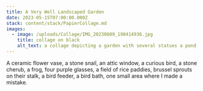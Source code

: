 ```yaml
---
title: A Very Well Landscaped Garden
date: 2023-05-15T07:00:00.000Z
stack: content/stack/PapierCollage.md
images:
  - image: /uploads/Collage/IMG_20230609_190414936.jpg
    title: collage on black
    alt_text: a collage depicting a garden with several statues a pond and a picnic
---
```


A ceramic flower vase, a stone snail, an attic window, a curious bird, a stone cherub, a frog, four purple glasses, a field of rice paddies, brussel sprouts on their stalk, a bird feeder, a bird bath, one small area where I made a mistake. 

